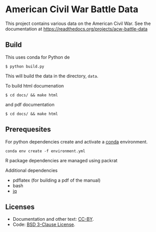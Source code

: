 # American Civil War Battle Data

This project contains various data on the American Civil War.
See the documentation at https://readthedocs.org/projects/acw-battle-data

## Build

This uses conda for Python de

```shell
$ python build.py
```
This will build the data in the directory, ``data``.

To build html documenation
```shell
$ cd docs/ && make html
```
and pdf documentation
```shell
$ cd docs/ && make html
```

## Prerequesites

For python dependencies create and activate a [conda](http://conda.pydata.org/docs/using/envs.html#create-a-separate-environment) environment.

```shell
conda env create -f environment.yml
```

R package dependencies are managed using packrat

Additional dependencies

- pdflatex (for building a pdf of the manual)
- bash
- [jq](https://stedolan.github.io/jq/)


## Licenses

- Documentation and other text: [CC-BY](http://creativecommons.org/licenses/by/4.0/).
- Code: [BSD 3-Clause License](http://opensource.org/licenses/BSD-3-Clause).
